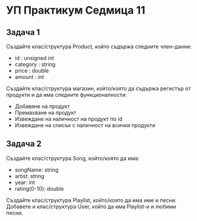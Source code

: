 <h1 id="уп-практикум-седмица-12">УП Практикум Седмица 11</h1>
<h2 id="задача-1">Задача 1</h2>
<p>Създайте клас/структура Product, който съдържа следните член-данни:</p>
<ul>
<li>id : unsigned int</li>
<li>category : string</li>
<li>price : double</li>
<li>amount : int</li>
</ul>
<p>Създайте клас/структура магазин, който/която да съдържа регистър от продукти и да има следните функционалности:</p>
<ul>
<li>Добавяне на продукт</li>
<li>Премахване на продукт</li>
<li>Извеждане на наличност на продукт по id</li>
<li>Извеждане на списък с наличност на всички продукти</li>
</ul>
<h2 id="задача-2">Задача 2</h2>
<p>Създайте клас/структура Song, който/която да има:</p>
<ul>
<li>songName: string</li>
<li>artist: string</li>
<li>year: int</li>
<li>rating(0-10): double</li>
</ul>
<p>Създайте клас/структура Playlist, който/която да има име и песни. Добавете и клас/структура User, който да има Playlist-и и любими песни.</p>

